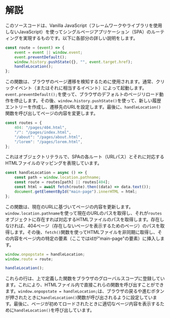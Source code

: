 # 解説

このソースコードは、Vanilla JavaScript（フレームワークやライブラリを使用しないJavaScript）を使ってシングルページアプリケーション（SPA）のルーティングを実現するものです。以下に各部分の詳しい説明をします。

```javascript
const route = (event) => {
    event = event || window.event;
    event.preventDefault();
    window.history.pushState({}, "", event.target.href);
    handleLocation();
};
```
この関数は、ブラウザのページ遷移を検知するために使用されます。通常、クリックイベント（またはそれに相当するイベント）によって起動します。`event.preventDefault();`を使って、ブラウザのデフォルトのページリロード動作を停止します。その後、`window.history.pushState()`を使って、新しい履歴エントリーを作成し、遷移先のURLを設定します。最後に、`handleLocation()`関数を呼び出してページの内容を変更します。

```javascript
const routes = {
    404: "/pages/404.html",
    "/": "/pages/index.html",
    "/about": "/pages/about.html",
    "/lorem": "/pages/lorem.html",
};
```
これはオブジェクトリテラルで、SPAの各ルート（URLパス）とそれに対応するHTMLファイルのマッピングを表現しています。

```javascript
const handleLocation = async () => {
    const path = window.location.pathname;
    const route = routes[path] || routes[404];
    const html = await fetch(route).then((data) => data.text());
    document.getElementById("main-page").innerHTML = html;
};
```
この関数は、現在のURLに基づいてページの内容を更新します。`window.location.pathname`を使って現在のURLのパスを取得し、それが`routes`オブジェクトに存在すれば対応するHTMLファイルのパスを取得します。存在しなければ、404ページ（存在しないページを表示するためのページ）のパスを取得します。その後、`fetch()`関数を使ってHTMLファイルを非同期に取得し、その内容をページ内の特定の要素（ここではidが"main-page"の要素）に挿入します。

```javascript
window.onpopstate = handleLocation;
window.route = route;

handleLocation();
```
これらの行は、上で定義した関数をブラウザのグローバルスコープに登録しています。これにより、HTMLファイル内で直接これらの関数を呼び出すことができます。`window.onpopstate = handleLocation;`は、ブラウザの戻るや進むボタンが押されたときに`handleLocation()`関数が呼び出されるように設定しています。最後に、ページが初めてロードされたときに適切なページ内容を表示するために`handleLocation()`を呼び出しています。